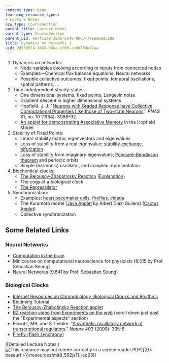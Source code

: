 ```yaml
---
content_type: page
learning_resource_types:
- Lecture Notes
ocw_type: CourseSection
parent_title: Lecture Notes
parent_type: CourseSection
parent_uid: 9e7f1aa8-38db-6648-8063-791ee60d518e
title: Dynamics on Networks 1
uid: 2d5305f4-1043-94ea-ef0d-ac0d75de42aa
---
```


1.  Dynamics on networks:
    *   Node variables evolving according to inputs from connected nodes
    *   Examples—Chemical flux balance equations, Neural networks
    *   Possible collective outcomes: fixed points, temporal oscillations, spatial patterns, …
2.  Time indedpendent steady-states:
    *   One dimensional systems, fixed points, Langevin noise
    *   Gradient descent in higher dimensional systems
    *   Hopfield, J. J. "[Neurons with Graded Response have Collective Computational Properties Like those of Two-state Neurons](http://www.pnas.org/content/81/10/3088.abstract)." _PNAS_ 81, no. 10 (1984): 3088–92.
    *   [An applet for demonstrating Associative Memory](http://ccy.dd.ncu.edu.tw/~chen/course/Neural/ch6/applet/applet.html) in the Hopfield Model
3.  Stability of Fixed Points:
    *   Linear stability matrix; eigenvectors and eigenvalues
    *   Loss of stability from a real eigenvalue; [stability exchange, bifurcation](http://www.elmer.unibas.ch/pendulum/bif.htm)
    *   Loss of stability from imaginary eigenvalues; [Poincaré–Bendixson theorem](http://en.wikipedia.org/wiki/Poincare-Bendixson_theorem) and periodic orbits
    *   Simple (harmonic) oscillator, and complex representation
4.  Biochemical clocks:
    *   [The Belousov-Zhabotinsky Reaction](http://en.wikipedia.org/wiki/Belousov-Zhabotinsky_reaction) ([Explanation](http://www.scholarpedia.org/article/Belousov-Zhabotinsky_reaction))
    *   The cogs of a biological clock
    *   [The Repressilator](http://en.wikipedia.org/wiki/Repressilator)
5.  Synchronization:
    *   Examples: [heart pacemaker cells](http://en.wikipedia.org/wiki/Cardiac_pacemaker), [fireflies](http://ase.tufts.edu/biology/Firefly/#Light), [cicada](http://en.wikipedia.org/wiki/Cicada)
    *   The Kuramoto model ([Java Applet](http://www.ffn.ub.es/%7Ealbert/applets/Kuramoto.html) by Albert Diaz-Guilera) ([Cactus Applet](http://labs.sharengo.org/india/html/APPLET/JAVA/LEROYMERLIN/DATA/PRODUITS/DECO/CACTUS/))
    *   Collective synchronization

Some Related Links
------------------

### Neural Networks

*   [Computation in the brain](http://www.willamette.edu/%7Egorr/classes/cs449/brain.html)
*   Minicourse on computational neuroscience for physicists \[8.515 by Prof. Sebastian Seung\]
*   [Neural Networks](/courses/9-641j-introduction-to-neural-networks-spring-2005) \[9.641 by Prof. Sebastian Seung\]

### Biological Clocks

*   [Internet Resources on Chronobiology, Biological Clocks and Rhythms](http://www.cerebromente.org.br/n04/mente/recritmos_i.htm)
*   Biotiming Tutorial
*   [The Belousov-Zhabotinsky Reaction applet](http://www.openprocessing.org/sketch/1263)
*   [BZ reaction video from Experiments on the web](http://www.faidherbe.org/site/cours/dupuis/oscil.htm) (scroll down just past the "Experimental aspects" section)
*   Elowitz, MB, and S. Leibler. "[A synthetic oscillatory network of transcriptional regulators](http://www.ncbi.nlm.nih.gov/pubmed/10659856)." _Nature_ 403 (2000): 335-8.
*   [Firefly (flash synchrony)](http://ccl.northwestern.edu/cm/models/firefly/)

([Detailed Lecture Notes (![This resource may not render correctly in a screen reader.](/images/inacessible.gif)PDF)]({{< baseurl >}}/resources/mit8_592js11_lec23))